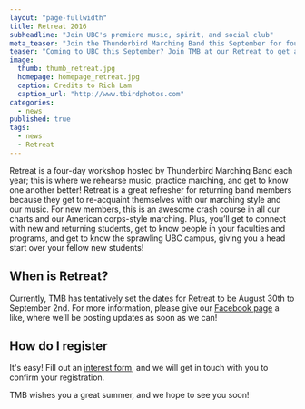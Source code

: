 ```yaml
---
layout: "page-fullwidth"
title: Retreat 2016
subheadline: "Join UBC's premiere music, spirit, and social club"
meta_teaser: "Join the Thunderbird Marching Band this September for four days of marching, music, and mingling before classes start."
teaser: "Coming to UBC this September? Join TMB at our Retreat to get a feel for campus and get to know like-minded musicians before Term 1 begins!"
image: 
  thumb: thumb_retreat.jpg
  homepage: homepage_retreat.jpg
  caption: Credits to Rich Lam
  caption_url: "http://www.tbirdphotos.com"
categories: 
  - news
published: true
tags: 
  - news
  - Retreat
---
```


Retreat is a four-day workshop hosted by Thunderbird Marching Band each year; this is where we rehearse music, practice marching, and get to know one another better! Retreat is a great refresher for returning band members because they get to re-acquaint themselves with our marching style and our music. For new members, this is an awesome crash course in all our charts and our American corps-style marching. Plus, you’ll get to connect with new and returning students, get to know people in your faculties and programs, and get to know the sprawling UBC campus, giving you a head start over your fellow new students! 


## When is Retreat?
Currently, TMB has tentatively set the dates for Retreat to be August 30th to September 2nd. For more information, please give our [Facebook page](http://facebook.com/ThunderbirdMB) a like, where we’ll be posting updates as soon as we can!

## How do I register
It's easy! Fill out an [interest form](www.thunderbirdband.ca/join/), and we will get in touch with you to confirm your registration.

TMB wishes you a great summer, and we hope to see you soon!
